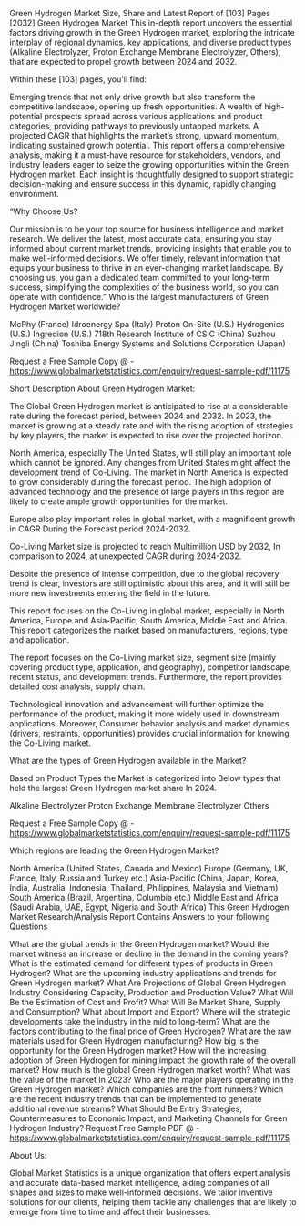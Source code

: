 Green Hydrogen Market Size, Share and Latest Report of [103] Pages [2032]
Green Hydrogen Market This in-depth report uncovers the essential factors driving growth in the Green Hydrogen market, exploring the intricate interplay of regional dynamics, key applications, and diverse product types (Alkaline Electrolyzer, Proton Exchange Membrane Electrolyzer, Others), that are expected to propel growth between 2024 and 2032.

Within these [103] pages, you'll find:

Emerging trends that not only drive growth but also transform the competitive landscape, opening up fresh opportunities.
A wealth of high-potential prospects spread across various applications and product categories, providing pathways to previously untapped markets.
A projected CAGR that highlights the market’s strong, upward momentum, indicating sustained growth potential.
This report offers a comprehensive analysis, making it a must-have resource for stakeholders, vendors, and industry leaders eager to seize the growing opportunities within the Green Hydrogen market. Each insight is thoughtfully designed to support strategic decision-making and ensure success in this dynamic, rapidly changing environment.

“Why Choose Us?

Our mission is to be your top source for business intelligence and market research.
We deliver the latest, most accurate data, ensuring you stay informed about current market trends, providing insights that enable you to make well-informed decisions.
We offer timely, relevant information that equips your business to thrive in an ever-changing market landscape.
By choosing us, you gain a dedicated team committed to your long-term success, simplifying the complexities of the business world, so you can operate with confidence.”
Who is the largest manufacturers of Green Hydrogen Market worldwide?

 

McPhy (France)
Idroenergy Spa (Italy)
Proton On-Site (U.S.)
Hydrogenics (U.S.)
Ingredion (U.S.)
718th Research Institute of CSIC (China)
Suzhou Jingli (China)
Toshiba Energy Systems and Solutions Corporation (Japan)
 

Request a Free Sample Copy @ - https://www.globalmarketstatistics.com/enquiry/request-sample-pdf/11175

 

Short Description About Green Hydrogen Market:

The Global Green Hydrogen market is anticipated to rise at a considerable rate during the forecast period, between 2024 and 2032. In 2023, the market is growing at a steady rate and with the rising adoption of strategies by key players, the market is expected to rise over the projected horizon.

North America, especially The United States, will still play an important role which cannot be ignored. Any changes from United States might affect the development trend of Co-Living. The market in North America is expected to grow considerably during the forecast period. The high adoption of advanced technology and the presence of large players in this region are likely to create ample growth opportunities for the market.

Europe also play important roles in global market, with a magnificent growth in CAGR During the Forecast period 2024-2032.

Co-Living Market size is projected to reach Multimillion USD by 2032, In comparison to 2024, at unexpected CAGR during 2024-2032.

Despite the presence of intense competition, due to the global recovery trend is clear, investors are still optimistic about this area, and it will still be more new investments entering the field in the future.

This report focuses on the Co-Living in global market, especially in North America, Europe and Asia-Pacific, South America, Middle East and Africa. This report categorizes the market based on manufacturers, regions, type and application.

The report focuses on the Co-Living market size, segment size (mainly covering product type, application, and geography), competitor landscape, recent status, and development trends. Furthermore, the report provides detailed cost analysis, supply chain.

Technological innovation and advancement will further optimize the performance of the product, making it more widely used in downstream applications. Moreover, Consumer behavior analysis and market dynamics (drivers, restraints, opportunities) provides crucial information for knowing the Co-Living market.

What are the types of Green Hydrogen available in the Market?

Based on Product Types the Market is categorized into Below types that held the largest Green Hydrogen market share In 2024.

 

Alkaline Electrolyzer
Proton Exchange Membrane Electrolyzer
Others
 

Request a Free Sample Copy @ - https://www.globalmarketstatistics.com/enquiry/request-sample-pdf/11175

Which regions are leading the Green Hydrogen Market?

North America (United States, Canada and Mexico)
Europe (Germany, UK, France, Italy, Russia and Turkey etc.)
Asia-Pacific (China, Japan, Korea, India, Australia, Indonesia, Thailand, Philippines, Malaysia and Vietnam)
South America (Brazil, Argentina, Columbia etc.)
Middle East and Africa (Saudi Arabia, UAE, Egypt, Nigeria and South Africa)
This Green Hydrogen Market Research/Analysis Report Contains Answers to your following Questions

What are the global trends in the Green Hydrogen market? Would the market witness an increase or decline in the demand in the coming years?
What is the estimated demand for different types of products in Green Hydrogen? What are the upcoming industry applications and trends for Green Hydrogen market?
What Are Projections of Global Green Hydrogen Industry Considering Capacity, Production and Production Value? What Will Be the Estimation of Cost and Profit? What Will Be Market Share, Supply and Consumption? What about Import and Export?
Where will the strategic developments take the industry in the mid to long-term?
What are the factors contributing to the final price of Green Hydrogen? What are the raw materials used for Green Hydrogen manufacturing?
How big is the opportunity for the Green Hydrogen market? How will the increasing adoption of Green Hydrogen for mining impact the growth rate of the overall market?
How much is the global Green Hydrogen market worth? What was the value of the market In 2023?
Who are the major players operating in the Green Hydrogen market? Which companies are the front runners?
Which are the recent industry trends that can be implemented to generate additional revenue streams?
What Should Be Entry Strategies, Countermeasures to Economic Impact, and Marketing Channels for Green Hydrogen Industry?
Request Free Sample PDF @ - https://www.globalmarketstatistics.com/enquiry/request-sample-pdf/11175

About Us:

Global Market Statistics is a unique organization that offers expert analysis and accurate data-based market intelligence, aiding companies of all shapes and sizes to make well-informed decisions. We tailor inventive solutions for our clients, helping them tackle any challenges that are likely to emerge from time to time and affect their businesses.